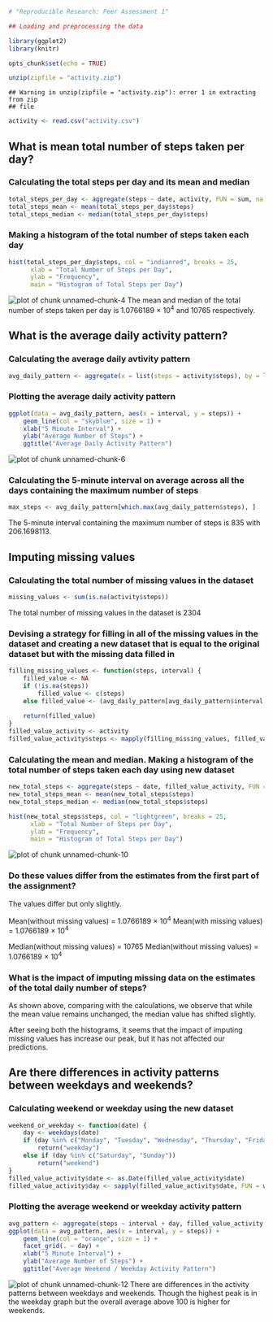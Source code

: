 

```r
# "Reproducible Research: Peer Assessment 1"

## Loading and preprocessing the data
```

```r
library(ggplot2)
library(knitr)

opts_chunk$set(echo = TRUE)

unzip(zipfile = "activity.zip")
```

```
## Warning in unzip(zipfile = "activity.zip"): error 1 in extracting from zip
## file
```

```r
activity <- read.csv("activity.csv")
```

## What is mean total number of steps taken per day?

### Calculating the total steps per day and its mean and median

```r
total_steps_per_day <- aggregate(steps ~ date, activity, FUN = sum, na.rm = TRUE)
total_steps_mean <- mean(total_steps_per_day$steps)
total_steps_median <- median(total_steps_per_day$steps)
```

### Making a histogram of the total number of steps taken each day

```r
hist(total_steps_per_day$steps, col = "indianred", breaks = 25,
      xlab = "Total Number of Steps per Day",
      ylab = "Frequency",
      main = "Histogram of Total Steps per Day")
```

![plot of chunk unnamed-chunk-4](figure/unnamed-chunk-4-1.png)
The mean and median of the total number of steps taken per day is 1.0766189 &times; 10<sup>4</sup> and 10765 respectively.


## What is the average daily activity pattern?

### Calculating the average daily avtivity pattern

```r
avg_daily_pattern <- aggregate(x = list(steps = activity$steps), by = list(interval = activity$interval), FUN = mean, na.rm = TRUE)
```

### Plotting the average daily activity pattern

```r
ggplot(data = avg_daily_pattern, aes(x = interval, y = steps)) +
    geom_line(col = "skyblue", size = 1) +
    xlab("5 Minute Interval") +
    ylab("Average Number of Steps") +
    ggtitle("Average Daily Activity Pattern")
```

![plot of chunk unnamed-chunk-6](figure/unnamed-chunk-6-1.png)

### Calculating the 5-minute interval on average across all the days containing the maximum number of steps

```r
max_steps <- avg_daily_pattern[which.max(avg_daily_pattern$steps), ] 
```
The 5-minute interval containing the maximum number of steps is 835 with 206.1698113.


## Imputing missing values

### Calculating the total number of missing values in the dataset

```r
missing_values <- sum(is.na(activity$steps))
```
The total number of missing values in the dataset is 2304

### Devising a strategy for filling in all of the missing values in the dataset and creating a new dataset that is equal to the original dataset but with the missing data filled in

```r
filling_missing_values <- function(steps, interval) {
    filled_value <- NA
    if (!is.na(steps)) 
        filled_value <- c(steps) 
    else filled_value <- (avg_daily_pattern[avg_daily_pattern$interval == interval, "steps"])
    
    return(filled_value)
}
filled_value_activity <- activity
filled_value_activity$steps <- mapply(filling_missing_values, filled_value_activity$steps, filled_value_activity$interval)
```

### Calculating the mean and median. Making a histogram of the total number of steps taken each day using new dataset

```r
new_total_steps <- aggregate(steps ~ date, filled_value_activity, FUN = sum, na.rm = TRUE)
new_total_steps_mean <- mean(new_total_steps$steps)
new_total_steps_median <- median(new_total_steps$steps)

hist(new_total_steps$steps, col = "lightgreen", breaks = 25,
      xlab = "Total Number of Steps per Day",
      ylab = "Frequency",
      main = "Histogram of Total Steps per Day")
```

![plot of chunk unnamed-chunk-10](figure/unnamed-chunk-10-1.png)

### Do these values differ from the estimates from the first part of the assignment?
The values differ but only slightly.

Mean(without missing values) = 1.0766189 &times; 10<sup>4</sup>
Mean(with missing values) = 1.0766189 &times; 10<sup>4</sup>

Median(without missing values) = 10765
Median(without missing values) = 1.0766189 &times; 10<sup>4</sup>

### What is the impact of imputing missing data on the estimates of the total daily number of steps?
As shown above, comparing with the calculations, we observe that while the mean value remains unchanged, the median value has shifted slightly.

After seeing both the histograms, it seems that the impact of imputing missing values has increase our peak, but it has not affected our predictions. 


## Are there differences in activity patterns between weekdays and weekends?

### Calculating weekend or weekday using the new dataset

```r
weekend_or_weekday <- function(date) {
    day <- weekdays(date)
    if (day %in% c("Monday", "Tuesday", "Wednesday", "Thursday", "Friday")) 
        return("weekday") 
    else if (day %in% c("Saturday", "Sunday")) 
        return("weekend")
}
filled_value_activity$date <- as.Date(filled_value_activity$date)
filled_value_activity$day <- sapply(filled_value_activity$date, FUN = weekend_or_weekday)
```

### Plotting the average weekend or weekday activity pattern

```r
avg_pattern <- aggregate(steps ~ interval + day, filled_value_activity, FUN = mean)
ggplot(data = avg_pattern, aes(x = interval, y = steps)) +
    geom_line(col = "orange", size = 1) +
    facet_grid(. ~ day) + 
    xlab("5 Minute Interval") +
    ylab("Average Number of Steps") +
    ggtitle("Average Weekend / Weekday Activity Pattern")
```

![plot of chunk unnamed-chunk-12](figure/unnamed-chunk-12-1.png)
There are differences in the activity patterns between weekdays and weekends. Though the highest peak is in the weekday graph but the overall average above 100 is higher for weekends.
```

